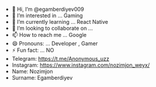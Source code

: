 - 👋 Hi, I’m @egamberdiyev009
- 👀 I’m interested in ... Gaming
- 🌱 I’m currently learning ... React Native
- 💞️ I’m looking to collaborate on ...
- 📫 How to reach me ... Google
- 😄 Pronouns: ... Developer , Gamer
- ⚡ Fun fact: ... NO 
 - Telegram: https://t.me/Anonymous_uzz
 - Instagram: https://www.instagram.com/nozimjon_weyx/
 - Name: Nozimjon
 - Surname: Egamberdiyev
